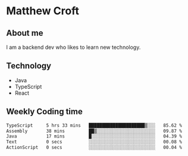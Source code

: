 # Matthew Croft

## About me
I am a backend dev who likes to learn new technology. 

## Technology
- Java
- TypeScript
- React

## Weekly Coding time
<!--START_SECTION:waka-->

```txt
TypeScript     5 hrs 33 mins   █████████████████████▒░░░   85.62 %
Assembly       38 mins         ██▒░░░░░░░░░░░░░░░░░░░░░░   09.87 %
Java           17 mins         █░░░░░░░░░░░░░░░░░░░░░░░░   04.39 %
Text           0 secs          ░░░░░░░░░░░░░░░░░░░░░░░░░   00.08 %
ActionScript   0 secs          ░░░░░░░░░░░░░░░░░░░░░░░░░   00.04 %
```

<!--END_SECTION:waka-->
